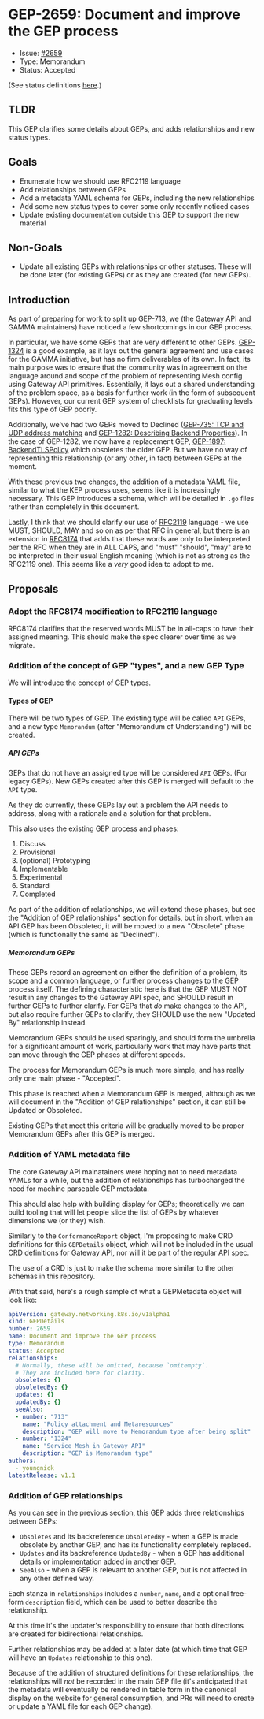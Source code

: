 # GEP-2659: Document and improve the GEP process

* Issue: [#2659](https://github.com/kubernetes-sigs/gateway-api/issues/2659)
* Type: Memorandum
* Status: Accepted

(See status definitions [here](overview.md#status).)

## TLDR

This GEP clarifies some details about GEPs, and adds relationships and new
status types.


## Goals

- Enumerate how we should use RFC2119 language
- Add relationships between GEPs
- Add a metadata YAML schema for GEPs, including the new relationships
- Add some new status types to cover some only recently noticed cases
- Update existing documentation outside this GEP to support the new material


## Non-Goals

- Update all existing GEPs with relationships or other statuses. These will be
  done later (for existing GEPs) or as they are created (for new GEPs).

## Introduction

As part of preparing for work to split up GEP-713, we (the Gateway API and GAMMA
maintainers) have noticed a few shortcomings in our GEP process.

In particular, we have some GEPs that are very different to other GEPs.
[GEP-1324](https://gateway-api.sigs.k8s.io/geps/gep-1324/) is a good example,
as it lays out the general agreement and use cases for the GAMMA initiative, but
has no firm deliverables of its own. In fact, its main purpose was to ensure
that the community was in agreement on the language around and scope of the
problem of representing Mesh config using Gateway API primitives. Essentially,
it lays out a shared understanding of the problem space, as a basis for further
work (in the form of subsequent GEPs). However, our current GEP system of checklists
for graduating levels fits this type of GEP poorly.

Additionally, we've had two GEPs moved to Declined ([GEP-735: TCP and UDP address
matching](https://gateway-api.sigs.k8s.io/geps/gep-735/) and
[GEP-1282: Describing Backend Properties](https://gateway-api.sigs.k8s.io/geps/gep-1282/)).
In the case of GEP-1282, we now have a replacement GEP,
[GEP-1897: BackendTLSPolicy](https://gateway-api.sigs.k8s.io/geps/gep-1897/)
which obsoletes the older GEP. But we have no way of representing this
relationship (or any other, in fact) between GEPs at the moment.

With these previous two changes, the addition of a metadata YAML file, similar
to what the KEP process uses, seems like it is increasingly necessary. This GEP
introduces a schema, which will be detailed in `.go` files rather than completely
in this document.

Lastly, I think that we should clarify our use of [RFC2119](https://www.rfc-editor.org/rfc/rfc2119.txt)
language - we use MUST, SHOULD, MAY and so on as per that RFC in general,
but there is an extension in [RFC8174](https://www.rfc-editor.org/rfc/rfc8174.txt)
that adds that these words are only to be interpreted per the RFC when they are
in ALL CAPS, and "must" "should", "may" are to be interpreted in their usual
English meaning (which is not as strong as the RFC2119 one). This seems like
a _very_ good idea to adopt to me.

## Proposals

### Adopt the RFC8174 modification to RFC2119 language

RFC8174 clarifies that the reserved words MUST be in all-caps to have their
assigned meaning. This should make the spec clearer over time as we migrate.

### Addition of the concept of GEP "types", and a new GEP Type

We will introduce the concept of GEP types.

#### Types of GEP
There will be two types of GEP. The existing type will be called `API` GEPs, and
a new type `Memorandum` (after "Memorandum of Understanding") will be created.

##### API GEPs

GEPs that do not have an assigned type will be considered `API` GEPs. (For
legacy GEPs). New GEPs created after this GEP is merged will default to the `API`
type.

As they do currently, these GEPs lay out a problem the API needs to address,
along with a rationale and a solution for that problem.

This also uses the existing GEP process and phases:

1. Discuss
1. Provisional
  1. (optional) Prototyping
1. Implementable
1. Experimental
1. Standard
1. Completed

As part of the addition of relationships, we will extend these phases, but see
the "Addition of GEP relationships" section for details, but in short, when an
API GEP has been Obsoleted, it will be moved to a new "Obsolete" phase (which
is functionally the same as "Declined").

##### Memorandum GEPs

These GEPs record an agreement on either the definition of a problem, its scope
and a common language, or further process changes to the GEP process itself.
The defining characteristic here is that the GEP MUST NOT result in any changes
to the Gateway API spec, and SHOULD result in further GEPs to further clarify.
For GEPs that _do_ make changes to the API, but also require further GEPs to
clarify, they SHOULD use the new "Updated By" relationship instead.

Memorandum GEPs should be used sparingly, and should form the umbrella for a
significant amount of work, particularly work that may have parts that can
move through the GEP phases at different speeds.

The process for Memorandum GEPs is much more simple, and has really only one
main phase - "Accepted".

This phase is reached when a Memorandum GEP is merged, although as we will document
in the "Addition of GEP relationships" section, it can still be Updated
or Obsoleted.

Existing GEPs that meet this criteria will be gradually moved to be proper
Memorandum GEPs after this GEP is merged.

### Addition of YAML metadata file

The core Gateway API mainatainers were hoping not to need metadata YAMLs for a
while, but the addition of relationships has turbocharged the need for machine
parseable GEP metadata.

This should also help with building display for GEPs; theoretically we can build
tooling that will let people slice the list of GEPs by whatever dimensions
we (or they) wish.

Similarly to the `ConformanceReport` object, I'm proposing to make CRD definitions
for this `GEPDetails` object, which will not be included in the usual CRD
definitions for Gateway API, nor will it be part of the regular API spec.

The use of a CRD is just to make the schema more similar to the other schemas
in this repository.

With that said, here's a rough sample of what a GEPMetadata object will look like:

```yaml
apiVersion: gateway.networking.k8s.io/v1alpha1
kind: GEPDetails
number: 2659
name: Document and improve the GEP process
type: Memorandum
status: Accepted
relationships:
  # Normally, these will be omitted, because `omitempty`.
  # They are included here for clarity.
  obsoletes: {}
  obsoletedBy: {}
  updates: {}
  updatedBy: {}
  seeAlso:
  - number: "713"
    name: "Policy attachment and Metaresources"
    description: "GEP will move to Memorandum type after being split"
  - number: "1324"
    name: "Service Mesh in Gateway API"
    description: "GEP is Memorandum type"
authors:
  - youngnick
latestRelease: v1.1
```

### Addition of GEP relationships

As you can see in the previous section, this GEP adds three relationships between
GEPs:
- `Obsoletes` and its backreference `ObsoletedBy` - when a GEP is made obsolete
  by another GEP, and has its functionality completely replaced.
- `Updates` and its backreference `UpdatedBy` - when a GEP has additional details
  or implementation added in another GEP.
- `SeeAlso` - when a GEP is relevant to another GEP, but is not affected in any
  other defined way.

Each stanza in `relationships` includes a `number`, `name`, and a optional free-form
`description` field, which can be used to better describe the relationship.

At this time it's the updater's responsibility to ensure that both directions
are created for bidirectional relationships.

Further relationships may be added at a later date (at which time that GEP will
have an `Updates` relationship to this one).

Because of the addition of structured definitions for these relationships, the
relationships will _not_ be recorded in the main GEP file (it's anticipated
that the metadata will eventually be rendered in table form in the canonical
display on the website for general consumption, and PRs will need to create or
update a YAML file for each GEP change).
